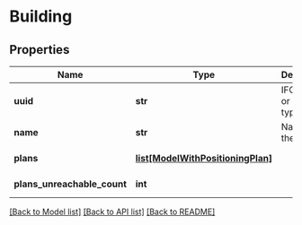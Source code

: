 # Building

## Properties
Name | Type | Description | Notes
------------ | ------------- | ------------- | -------------
**uuid** | **str** | IFC element or element type UUID | [optional] [readonly] 
**name** | **str** | Name of the building | [optional] [readonly] 
**plans** | [**list[ModelWithPositioningPlan]**](ModelWithPositioningPlan.md) |  | [optional] [readonly] 
**plans_unreachable_count** | **int** |  | [optional] [readonly] 

[[Back to Model list]](../README.md#documentation-for-models) [[Back to API list]](../README.md#documentation-for-api-endpoints) [[Back to README]](../README.md)


